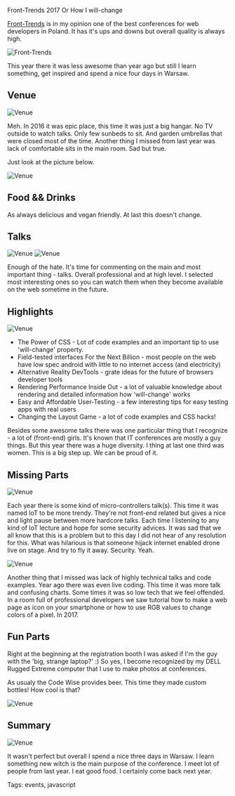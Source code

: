 Front-Trends 2017 Or How I will-change

[Front-Trends](http://https://2017.front-trends.com) is in my opinion one of the best conferences for web developers in Poland. It has it's ups and downs but overall quality is always high.

![Front-Trends](assets/front-trends-17/header.jpg)

This year there it was less awesome than year ago but still I learn something, get inspired and spend a nice four days in Warsaw.

## Venue

![Venue](assets/front-trends-17/ft1.jpg)

Meh. In 2016 it was epic place, this time it was just a big hangar. No TV outside to watch talks. Only few sunbeds to sit. And garden umbrellas that were closed most of the time. Another thing I missed from last year was lack of comfortable sits in the main room. Sad but true. 

Just look at the picture below.

![Venue](assets/front-trends-17/ft7.jpg)


## Food && Drinks

As always delicious and vegan friendly. At last this doesn't change.

## Talks

![Venue](assets/front-trends-17/ft4.jpg)
![Venue](assets/front-trends-17/ft5.jpg)

Enough of the hate. It's time for commenting on the main and most important thing - talks. Overall professional and at high level. I selected most interesting ones so you can watch them when they become available on the web sometime in the future.

## Highlights

![Venue](assets/front-trends-17/ft2.jpg)

- The Power of CSS - Lot of code examples and an important tip to use 'will-change' property.
- Field-tested interfaces For the Next Billion - most people on the web have low spec android with little to no internet access (and electricity)
- Alternative Reality DevTools - grate ideas for the future of browsers developer tools
- Rendering Performance Inside Out - a lot of valuable knowledge about rendering and detailed information how 'will-change' works
- Easy and Affordable User-Testing - a few interesting tips for easy testing apps with real users
- Changing the Layout Game - a lot of code examples and CSS hacks!

Besides some awesome talks there was one particular thing that I recognize - a lot of (front-end) girls. It's known that IT conferences are mostly a guy things. But this year there was a huge diversity. I thing at last one third was women. This is a big step up. We can be proud of it.

## Missing Parts

![Venue](assets/front-trends-17/ft3.jpg)

Each year there is some kind of micro-controllers talk(s). This time it was named IoT to be more trendy. They're not front-end related but gives a nice and light pause between more hardcore talks. Each time I listening to any kind of IoT lecture and hope for some security advices. It was sad that we all know that this is a problem but to this day I did not hear of any resolution for this. What was hilarious is that someone hijack internet enabled drone live on stage. And try to fly it away. Security. Yeah.

![Venue](assets/front-trends-17/ft9.jpg)

Another thing that I missed was lack of highly technical talks and code examples. Year ago there was even live coding. This time it was more talk and confusing charts. Some times it was so low tech that we feel offended. In a room full of professional developers we saw tutorial how to make a web page as icon on your smartphone or how to use RGB values to change colors of a pixel. In 2017.

## Fun Parts


Right at the beginning at the registration booth I was asked if I'm the guy with the 'big, strange laptop?' :) So yes, I become recognized by my DELL Rugged Extreme computer that I use to make photos at conferences.

As usualy the Code Wise provides beer. This time they made custom bottles! How cool is that?

![Venue](assets/front-trends-17/ft8.jpg)


## Summary

![Venue](assets/front-trends-17/ft6.jpg)

It wasn't perfect but overall I spend a nice three days in Warsaw. I learn something new witch is the main purpose of the conference. I meet lot of people from last year. I eat good food. I certainly come back next year.

Tags: events, javascript

